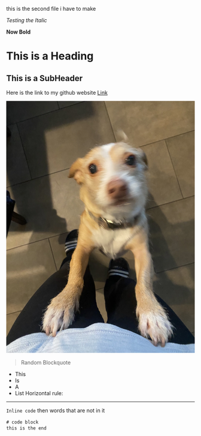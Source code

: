 this is the second file i have to make

_Testing the Italic_

__Now Bold__

This is a Heading 
=========
This is a SubHeader
---------
Here is the link to my github website [Link](https://nora-zajzon.github.io/cse15l-lab-reports/)

![Image](cherry.jpeg)
> Random Blockquote
* This
* Is
* A
* List
Horizontal rule:
---
`Inline code` then words that are not in it
```
# code block
this is the end
```
